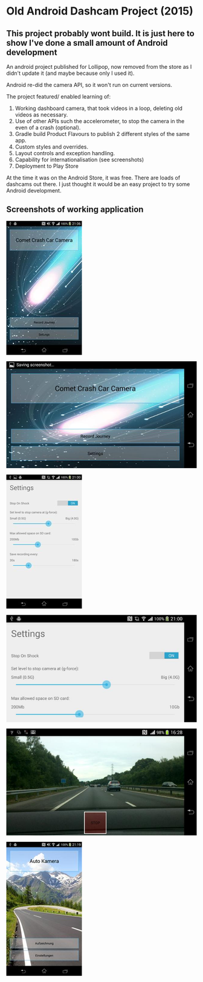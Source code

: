 # Old Android Dashcam Project (2015)

## This project probably wont build. It is just here to show I've done a small amount of Android development

An android project published for Lollipop, now removed from the store as I didn't update it (and maybe because only I used it).

Android re-did the camera API, so it won't run on current versions.

The project featured/ enabled learning of:

1. Working dashboard camera, that took videos in a loop, deleting old videos as necessary.
2. Use of other APIs such the accelerometer, to stop the camera in the even of a crash (optional).
3. Gradle build Product Flavours to publish 2 different styles of the same app. 
4. Custom styles and overrides.
5. Layout controls and exception handling.
6. Capability for internationalisation (see screenshots)
7. Deployment to Play Store


At the time it was on the Android Store, it was free. There are loads of dashcams out there. I just thought it would be an easy project to try some Android development.

## Screenshots of working application


![alt tag](https://github.com/HockeyJustin/Old-Android-Dashcam-Project/blob/master/DashCam_images/readme/screen-0.jpg?raw=true)


![alt tag](https://github.com/HockeyJustin/Old-Android-Dashcam-Project/blob/master/DashCam_images/readme/screen-1.jpg?raw=true)


![alt tag](https://github.com/HockeyJustin/Old-Android-Dashcam-Project/blob/master/DashCam_images/readme/screen-2.jpg?raw=true)


![alt tag](https://github.com/HockeyJustin/Old-Android-Dashcam-Project/blob/master/DashCam_images/readme/screen-3.jpg?raw=true)


![alt tag](https://github.com/HockeyJustin/Old-Android-Dashcam-Project/blob/master/DashCam_images/readme/screen-4.jpg?raw=true)


![alt tag](https://github.com/HockeyJustin/Old-Android-Dashcam-Project/blob/master/DashCam_images/readme/screen-5.jpg?raw=true)